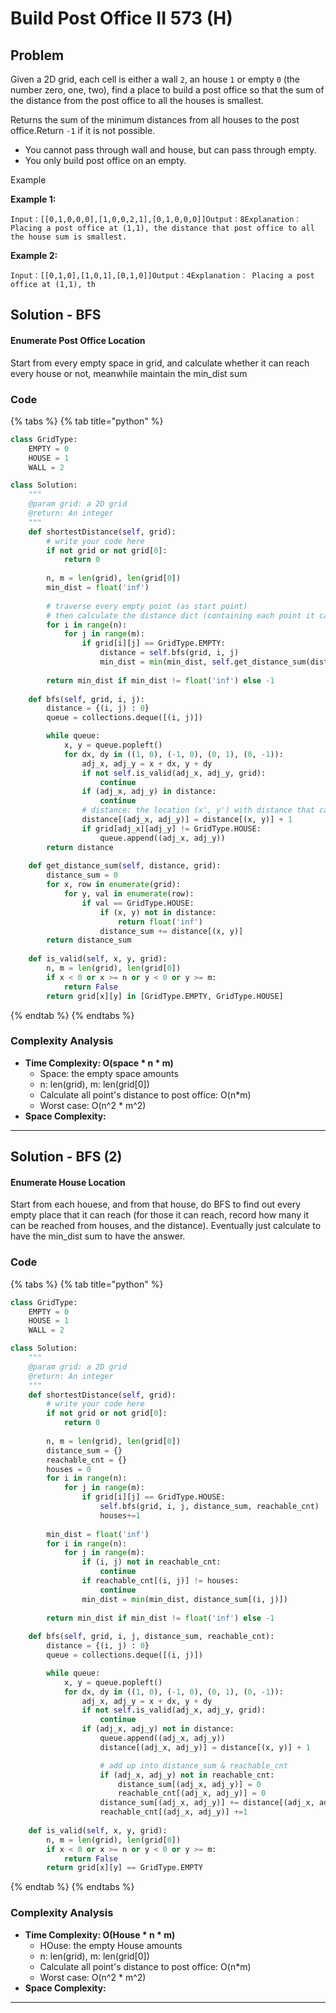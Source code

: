 # Build Post Office II 573 (H)

## Problem

Given a 2D grid, each cell is either a wall `2`, an house `1` or empty `0` (the number zero, one, two), find a place to build a post office so that the sum of the distance from the post office to all the houses is smallest.

Returns the sum of the minimum distances from all houses to the post office.Return `-1` if it is not possible.

* You cannot pass through wall and house, but can pass through empty.
* You only build post office on an empty.

Example

**Example 1:**

```
Input：[[0,1,0,0,0],[1,0,0,2,1],[0,1,0,0,0]]Output：8Explanation： Placing a post office at (1,1), the distance that post office to all the house sum is smallest.
```

**Example 2:**

```
Input：[[0,1,0],[1,0,1],[0,1,0]]Output：4Explanation： Placing a post office at (1,1), th
```

## Solution - BFS

#### Enumerate Post Office Location

Start from every empty space in grid, and calculate whether it can reach every house or not, meanwhile maintain the min\_dist sum

### Code

{% tabs %}
{% tab title="python" %}
```python
class GridType:
    EMPTY = 0
    HOUSE = 1
    WALL = 2

class Solution:
    """
    @param grid: a 2D grid
    @return: An integer
    """
    def shortestDistance(self, grid):
        # write your code here
        if not grid or not grid[0]:
            return 0
        
        n, m = len(grid), len(grid[0])
        min_dist = float('inf')
        
        # traverse every empty point (as start point)
        # then calculate the distance dict (containing each point it can reach, and the distance)
        for i in range(n):
            for j in range(m):
                if grid[i][j] == GridType.EMPTY:
                    distance = self.bfs(grid, i, j)
                    min_dist = min(min_dist, self.get_distance_sum(distance, grid))
        
        return min_dist if min_dist != float('inf') else -1
    
    def bfs(self, grid, i, j):
        distance = {(i, j) : 0}
        queue = collections.deque([(i, j)])

        while queue:
            x, y = queue.popleft()
            for dx, dy in ((1, 0), (-1, 0), (0, 1), (0, -1)):
                adj_x, adj_y = x + dx, y + dy
                if not self.is_valid(adj_x, adj_y, grid):
                    continue
                if (adj_x, adj_y) in distance:
                    continue
                # distance: the location (x', y') with distance that can be reach from point (x, y)
                distance[(adj_x, adj_y)] = distance[(x, y)] + 1
                if grid[adj_x][adj_y] != GridType.HOUSE:
                    queue.append((adj_x, adj_y))
        return distance
    
    def get_distance_sum(self, distance, grid):
        distance_sum = 0
        for x, row in enumerate(grid):
            for y, val in enumerate(row):
                if val == GridType.HOUSE:
                    if (x, y) not in distance:
                        return float('inf')
                    distance_sum += distance[(x, y)]
        return distance_sum
    
    def is_valid(self, x, y, grid):
        n, m = len(grid), len(grid[0])
        if x < 0 or x >= n or y < 0 or y >= m:
            return False
        return grid[x][y] in [GridType.EMPTY, GridType.HOUSE] 
```
{% endtab %}
{% endtabs %}

### Complexity Analysis

* **Time Complexity: O(space \* n \* m)**
  * Space: the empty space amounts
  * n: len(grid), m: len(grid\[0])
  * Calculate all point's distance to post office: O(n\*m)
  * Worst case: O(n^2 \* m^2)
* **Space Complexity:**&#x20;

****

## Solution - BFS (2)

#### Enumerate House Location

Start from each houese, and from that house, do BFS to find out every empty place that it can reach (for those it can reach, record how many it can be reached from houses, and the distance). Eventually just calculate to have the min\_dist sum to have the answer.

### Code

{% tabs %}
{% tab title="python" %}
```python
class GridType:
    EMPTY = 0
    HOUSE = 1
    WALL = 2

class Solution:
    """
    @param grid: a 2D grid
    @return: An integer
    """
    def shortestDistance(self, grid):
        # write your code here
        if not grid or not grid[0]:
            return 0
        
        n, m = len(grid), len(grid[0])
        distance_sum = {}
        reachable_cnt = {}
        houses = 0
        for i in range(n):
            for j in range(m):
                if grid[i][j] == GridType.HOUSE:
                    self.bfs(grid, i, j, distance_sum, reachable_cnt)
                    houses+=1
        
        min_dist = float('inf')
        for i in range(n):
            for j in range(m):
                if (i, j) not in reachable_cnt:
                    continue
                if reachable_cnt[(i, j)] != houses:
                    continue
                min_dist = min(min_dist, distance_sum[(i, j)])
            
        return min_dist if min_dist != float('inf') else -1
    
    def bfs(self, grid, i, j, distance_sum, reachable_cnt):
        distance = {(i, j) : 0}
        queue = collections.deque([(i, j)])

        while queue:
            x, y = queue.popleft()
            for dx, dy in ((1, 0), (-1, 0), (0, 1), (0, -1)):
                adj_x, adj_y = x + dx, y + dy
                if not self.is_valid(adj_x, adj_y, grid):
                    continue
                if (adj_x, adj_y) not in distance:
                    queue.append((adj_x, adj_y))
                    distance[(adj_x, adj_y)] = distance[(x, y)] + 1

                    # add up into distance_sum & reachable_cnt
                    if (adj_x, adj_y) not in reachable_cnt:
                        distance_sum[(adj_x, adj_y)] = 0
                        reachable_cnt[(adj_x, adj_y)] = 0
                    distance_sum[(adj_x, adj_y)] += distance[(adj_x, adj_y)]
                    reachable_cnt[(adj_x, adj_y)] +=1
    
    def is_valid(self, x, y, grid):
        n, m = len(grid), len(grid[0])
        if x < 0 or x >= n or y < 0 or y >= m:
            return False
        return grid[x][y] == GridType.EMPTY
```
{% endtab %}
{% endtabs %}

### Complexity Analysis

* **Time Complexity: O(House \* n \* m)**
  * HOuse: the empty House amounts
  * n: len(grid), m: len(grid\[0])
  * Calculate all point's distance to post office: O(n\*m)
  * Worst case: O(n^2 \* m^2)
* **Space Complexity:**&#x20;

****
